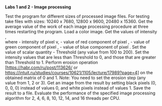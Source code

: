 **Labs 1 and 2 - Image processing**


Test the program for different sizes of processed image files. For testing take files with sizes: 10240 x 7680, 12800 x 9600, 20480 x 15360. Get the average value of the work of each image processing procedure at three times restarting the program.
Load a color image.
Get the values of intensity ,                                
where - intensity of pixel v, - value of red component of pixel , - value of green component of pixel , - value of blue component of pixel .
Set the value of scalar quantity - Threshold (any value from 100 to 200). Set the intensity values that are less than Threshold to 0, and those that are greater than Threshold to 1.
Perform erosion operation [https://habr.com/ru/post/113626/ or https://intuit.ru/studies/courses/10621/1105/lecture/17989?page=4] on the obtained matrix of 0 and 1. Note: You need to set the erosion step (any value from 1, 2 or 3). Get an image from the result by setting black pixels (0, 0, 0, 0) instead of values 0, and white pixels instead of values 1. Save the result to a file.
Evaluate the performance of the specified image processing algorithm for 2, 4, 6, 8, 10, 12, 14, and 16 threads per CPU.
